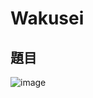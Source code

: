 # Wakusei
## 題目
![image](https://user-images.githubusercontent.com/57281249/168684881-455af62a-797c-4a81-a405-4f24f5f6d173.png)

